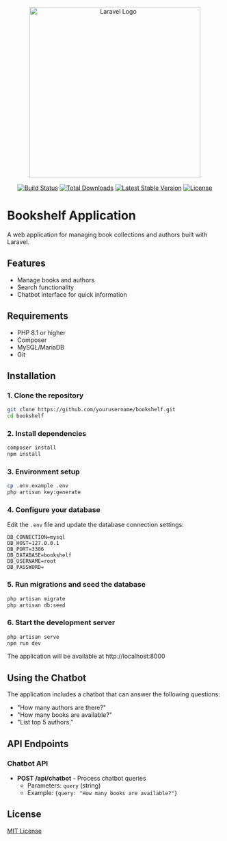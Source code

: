 <p align="center"><a href="https://laravel.com" target="_blank"><img src="https://raw.githubusercontent.com/laravel/art/master/logo-lockup/5%20SVG/2%20CMYK/1%20Full%20Color/laravel-logolockup-cmyk-red.svg" width="400" alt="Laravel Logo"></a></p>

<p align="center">
<a href="https://github.com/laravel/framework/actions"><img src="https://github.com/laravel/framework/workflows/tests/badge.svg" alt="Build Status"></a>
<a href="https://packagist.org/packages/laravel/framework"><img src="https://img.shields.io/packagist/dt/laravel/framework" alt="Total Downloads"></a>
<a href="https://packagist.org/packages/laravel/framework"><img src="https://img.shields.io/packagist/v/laravel/framework" alt="Latest Stable Version"></a>
<a href="https://packagist.org/packages/laravel/framework"><img src="https://img.shields.io/packagist/l/laravel/framework" alt="License"></a>
</p>

# Bookshelf Application

A web application for managing book collections and authors built with Laravel.

## Features

- Manage books and authors
- Search functionality
- Chatbot interface for quick information

## Requirements

- PHP 8.1 or higher
- Composer
- MySQL/MariaDB
- Git

## Installation

### 1. Clone the repository

```bash
git clone https://github.com/yourusername/bookshelf.git
cd bookshelf
```

### 2. Install dependencies

```bash
composer install
npm install
```

### 3. Environment setup

```bash
cp .env.example .env
php artisan key:generate
```

### 4. Configure your database

Edit the `.env` file and update the database connection settings:

```
DB_CONNECTION=mysql
DB_HOST=127.0.0.1
DB_PORT=3306
DB_DATABASE=bookshelf
DB_USERNAME=root
DB_PASSWORD=
```

### 5. Run migrations and seed the database

```bash
php artisan migrate
php artisan db:seed
```

### 6. Start the development server

```bash
php artisan serve
npm run dev
```

The application will be available at http://localhost:8000

## Using the Chatbot

The application includes a chatbot that can answer the following questions:
- "How many authors are there?"
- "How many books are available?"
- "List top 5 authors."

## API Endpoints

### Chatbot API

- **POST /api/chatbot** - Process chatbot queries
  - Parameters: `query` (string)
  - Example: `{query: "How many books are available?"}`

## License

[MIT License](LICENSE)

